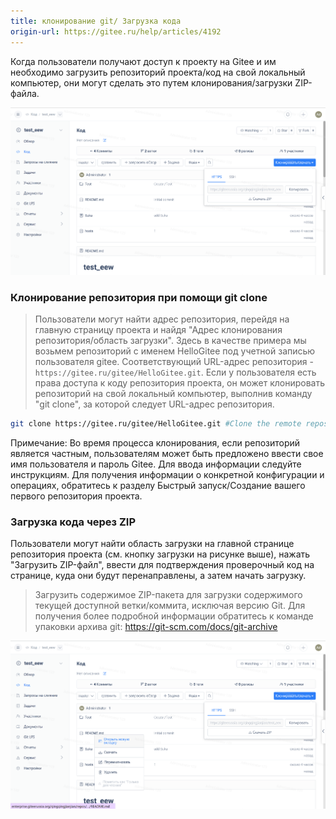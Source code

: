 ```yaml
---
title: клонирование git/ Загрузка кода
origin-url: https://gitee.ru/help/articles/4192
---
```


Когда пользователи получают доступ к проекту на Gitee и им необходимо загрузить репозиторий проекта/код на свой локальный компьютер, они могут сделать это путем клонирования/загрузки ZIP-файла.

![Описание изображения](../../../../../assets/image28.png)

### **Клонирование репозитория при помощи git clone**

> Пользователи могут найти адрес репозитория, перейдя на главную страницу проекта и найдя "Адрес клонирования репозитория/область загрузки".
Здесь в качестве примера мы возьмем репозиторий с именем HelloGitee под учетной записью пользователя gitee. Соответствующий URL-адрес репозитория - `https://gitee.ru/gitee/HelloGitee.git`. Если у пользователя есть права доступа к коду репозитория проекта, он может клонировать репозиторий на свой локальный компьютер, выполнив команду "git clone", за которой следует URL-адрес репозитория.

```bash
git clone https://gitee.ru/gitee/HelloGitee.git #Clone the remote repository to the local machine.
```

Примечание: Во время процесса клонирования, если репозиторий является частным, пользователям может быть предложено ввести свое имя пользователя и пароль Gitee. Для ввода информации следуйте инструкциям. Для получения информации о конкретной конфигурации и операциях, обратитесь к разделу Быстрый запуск/Создание вашего первого репозитория проекта.

### **Загрузка кода через ZIP**

Пользователи могут найти область загрузки на главной странице репозитория проекта (см. кнопку загрузки на рисунке выше), нажать "Загрузить ZIP-файл", ввести для подтверждения проверочный код на странице, куда они будут перенаправлены, а затем начать загрузку.

> Загрузить содержимое ZIP-пакета для загрузки содержимого текущей доступной ветки/коммита, исключая версию Git. Для получения более подробной информации обратитесь к команде упаковки архива git: https://git-scm.com/docs/git-archive

![Описание изображения](../../../../../assets/image29.png)
 
